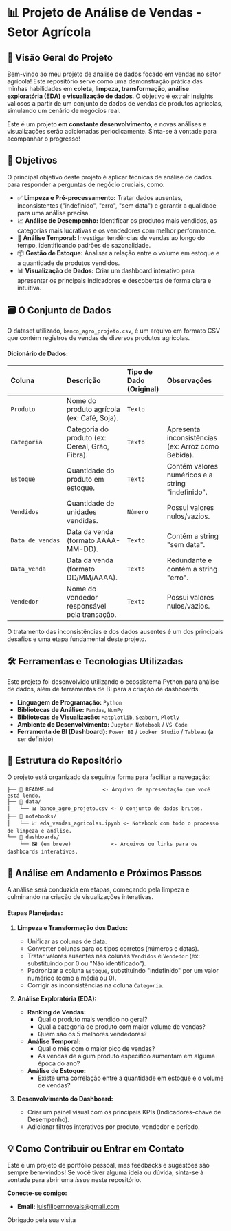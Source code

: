 # 📊 Projeto de Análise de Vendas - Setor Agrícola



## 📖 Visão Geral do Projeto

Bem-vindo ao meu projeto de análise de dados focado em vendas no setor agrícola! Este repositório serve como uma demonstração prática das minhas habilidades em **coleta, limpeza, transformação, análise exploratória (EDA) e visualização de dados**. O objetivo é extrair insights valiosos a partir de um conjunto de dados de vendas de produtos agrícolas, simulando um cenário de negócios real.

Este é um projeto **em constante desenvolvimento**, e novas análises e visualizações serão adicionadas periodicamente. Sinta-se à vontade para acompanhar o progresso!

## 🎯 Objetivos

O principal objetivo deste projeto é aplicar técnicas de análise de dados para responder a perguntas de negócio cruciais, como:

*   ✅ **Limpeza e Pré-processamento:** Tratar dados ausentes, inconsistentes ("indefinido", "erro", "sem data") e garantir a qualidade para uma análise precisa.
*   📈 **Análise de Desempenho:** Identificar os produtos mais vendidos, as categorias mais lucrativas e os vendedores com melhor performance.
*   📅 **Análise Temporal:** Investigar tendências de vendas ao longo do tempo, identificando padrões de sazonalidade.
*   📦 **Gestão de Estoque:** Analisar a relação entre o volume em estoque e a quantidade de produtos vendidos.
*   📊 **Visualização de Dados:** Criar um dashboard interativo para apresentar os principais indicadores e descobertas de forma clara e intuitiva.

## 🗃️ O Conjunto de Dados

O dataset utilizado, `banco_agro_projeto.csv`, é um arquivo em formato CSV que contém registros de vendas de diversos produtos agrícolas.

#### Dicionário de Dados:

| Coluna | Descrição | Tipo de Dado (Original) | Observações |
| :--- | :--- | :--- | :--- |
| `Produto` | Nome do produto agrícola (ex: Café, Soja). | `Texto` | |
| `Categoria` | Categoria do produto (ex: Cereal, Grão, Fibra). | `Texto` | Apresenta inconsistências (ex: Arroz como Bebida). |
| `Estoque` | Quantidade do produto em estoque. | `Texto` | Contém valores numéricos e a string "indefinido". |
| `Vendidos` | Quantidade de unidades vendidas. | `Número` | Possui valores nulos/vazios. |
| `Data_de_vendas` | Data da venda (formato AAAA-MM-DD). | `Texto` | Contém a string "sem data". |
| `Data_venda` | Data da venda (formato DD/MM/AAAA). | `Texto` | Redundante e contém a string "erro". |
| `Vendedor` | Nome do vendedor responsável pela transação. | `Texto` | Possui valores nulos/vazios. |

O tratamento das inconsistências e dos dados ausentes é um dos principais desafios e uma etapa fundamental deste projeto.

## 🛠️ Ferramentas e Tecnologias Utilizadas

Este projeto foi desenvolvido utilizando o ecossistema Python para análise de dados, além de ferramentas de BI para a criação de dashboards.

*   **Linguagem de Programação:** `Python`
*   **Bibliotecas de Análise:** `Pandas`, `NumPy`
*   **Bibliotecas de Visualização:** `Matplotlib`, `Seaborn`, `Plotly`
*   **Ambiente de Desenvolvimento:** `Jupyter Notebook` / `VS Code`
*   **Ferramenta de BI (Dashboard):** `Power BI` / `Looker Studio` / `Tableau` (a ser definido)

## 📂 Estrutura do Repositório

O projeto está organizado da seguinte forma para facilitar a navegação:

```
├── 📄 README.md                <- Arquivo de apresentação que você está lendo.
├── 📁 data/
│   └── 📊 banco_agro_projeto.csv <- O conjunto de dados brutos.
├── 📁 notebooks/
│   └── 📈 eda_vendas_agricolas.ipynb <- Notebook com todo o processo de limpeza e análise.
└── 📁 dashboards/
    └── 🖼️ (em breve)             <- Arquivos ou links para os dashboards interativos.
```

## 🚀 Análise em Andamento e Próximos Passos

A análise será conduzida em etapas, começando pela limpeza e culminando na criação de visualizações interativas.

#### Etapas Planejadas:

1.  **Limpeza e Transformação dos Dados:**
    *   Unificar as colunas de data.
    *   Converter colunas para os tipos corretos (números e datas).
    *   Tratar valores ausentes nas colunas `Vendidos` e `Vendedor` (ex: substituindo por 0 ou "Não identificado").
    *   Padronizar a coluna `Estoque`, substituindo "indefinido" por um valor numérico (como a média ou 0).
    *   Corrigir as inconsistências na coluna `Categoria`.

2.  **Análise Exploratória (EDA):**
    *   **Ranking de Vendas:**
        *   Qual o produto mais vendido no geral?
        *   Qual a categoria de produto com maior volume de vendas?
        *   Quem são os 5 melhores vendedores?
    *   **Análise Temporal:**
        *   Qual o mês com o maior pico de vendas?
        *   As vendas de algum produto específico aumentam em alguma época do ano?
    *   **Análise de Estoque:**
        *   Existe uma correlação entre a quantidade em estoque e o volume de vendas?

3.  **Desenvolvimento do Dashboard:**
    *   Criar um painel visual com os principais KPIs (Indicadores-chave de Desempenho).
    *   Adicionar filtros interativos por produto, vendedor e período.

## 💡 Como Contribuir ou Entrar em Contato

Este é um projeto de portfólio pessoal, mas feedbacks e sugestões são sempre bem-vindos! Se você tiver alguma ideia ou dúvida, sinta-se à vontade para abrir uma *issue* neste repositório.

**Conecte-se comigo:**

*   **Email:** luisfilipemnovais@gmail.com

Obrigado pela sua visita
